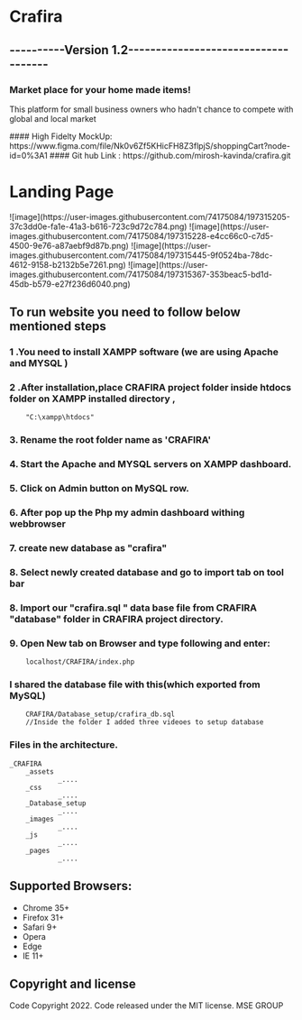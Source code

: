 
<h1 class='center'>Crafira </h1>
<h2 class='center'>----------Version 1.2------------------------------------ </h2>
<h3 class='center'>Market place for your home made items! </h3>

<p>This platform for small business owners who hadn't chance to compete with global and local market</p>
#### High Fidelty MockUp: https://www.figma.com/file/Nk0v6Zf5KHicFH8Z3flpjS/shoppingCart?node-id=0%3A1 
#### Git hub Link : https://github.com/mirosh-kavinda/crafira.git 

<h1 style="align-items: 'center'">Landing Page </h1>
![image](https://user-images.githubusercontent.com/74175084/197315205-37c3dd0e-fa1e-41a3-b616-723c9d72c784.png)
![image](https://user-images.githubusercontent.com/74175084/197315228-e4cc66c0-c7d5-4500-9e76-a87aebf9d87b.png)
![image](https://user-images.githubusercontent.com/74175084/197315445-9f0524ba-78dc-4612-9158-b2132b5e7261.png)
![image](https://user-images.githubusercontent.com/74175084/197315367-353beac5-bd1d-45db-b579-e27f236d6040.png)


## To run website you need to follow below mentioned steps

### 1 .You need to install XAMPP software (we are using Apache and MYSQL )
### 2 .After installation,place CRAFIRA project folder inside htdocs folder on  XAMPP installed directory , 
        "C:\xampp\htdocs"
### 3. Rename the root folder name as 'CRAFIRA'
### 4. Start the Apache and MYSQL servers on XAMPP dashboard.
### 5. Click on Admin button on MySQL row.
### 6. After pop up the Php my admin dashboard withing webbrowser
### 7. create new database as "crafira" 
### 8. Select newly created database and go to import tab on tool bar
### 8. Import our "crafira.sql " data base file from CRAFIRA "database" folder in CRAFIRA project directory.
### 9. Open New tab on Browser and type following and enter:
        localhost/CRAFIRA/index.php

### I shared the database file with this(which exported from MySQL)
        CRAFIRA/Database_setup/crafira_db.sql
        //Inside the folder I added three videoes to setup database 
### Files in the architecture.


    _CRAFIRA
        _assets
                _....
        _css
                _....
        _Database_setup
                _....
        _images
                _....
        _js
                _....
        _pages
                _....
       
     

## Supported Browsers:
- Chrome 35+
- Firefox 31+
- Safari 9+
- Opera
- Edge
- IE 11+



## Copyright and license
Code Copyright 2022. Code released under the MIT license.
MSE GROUP 

